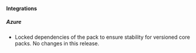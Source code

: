 
#### Integrations

##### Azure

- Locked dependencies of the pack to ensure stability for versioned core packs. No changes in this release.